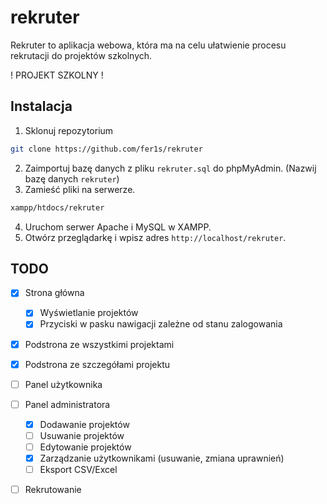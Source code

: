 # rekruter

Rekruter to aplikacja webowa, która ma na celu ułatwienie procesu rekrutacji do projektów szkolnych.

! PROJEKT SZKOLNY !

## Instalacja

1. Sklonuj repozytorium
```bash
git clone https://github.com/fer1s/rekruter
```
2. Zaimportuj bazę danych z pliku `rekruter.sql` do phpMyAdmin. (Nazwij bazę danych `rekruter`)
3. Zamieść pliki na serwerze.
```bash
xampp/htdocs/rekruter
```
4. Uruchom serwer Apache i MySQL w XAMPP.
5. Otwórz przeglądarkę i wpisz adres `http://localhost/rekruter`.


## TODO

-  [x] Strona główna
   -  [x] Wyświetlanie projektów
   -  [x] Przyciski w pasku nawigacji zależne od stanu zalogowania

-  [x] Podstrona ze wszystkimi projektami

-  [x] Podstrona ze szczegółami projektu

-  [ ] Panel użytkownika

-  [ ] Panel administratora
   -  [x] Dodawanie projektów
   -  [ ] Usuwanie projektów
   -  [ ] Edytowanie projektów
   -  [x] Zarządzanie użytkownikami (usuwanie, zmiana uprawnień)
   -  [ ] Eksport CSV/Excel
  
-  [ ] Rekrutowanie
